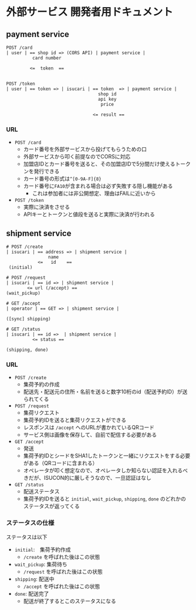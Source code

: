 # 外部サービス 開発者用ドキュメント

## payment service

```
POST /card
| user | == shop id => (CORS API) | payment service |
          card number

         <=  token  ==


POST /token
| user | == token => | isucari | == token  => | payment service |
                                   shop id
                                   api key
                                    price

                                 <= result ==
```

### URL

* `POST /card`
  * カード番号を外部サービスから投げてもらうための口
  * 外部サービスから叩く前提なのでCORSに対応
  * 加盟店IDとカード番号を送ると、その加盟店IDで5分間だけ使えるトークンを発行できる
  * カード番号の形式は`^[0-9A-F]{8}`
  * カード番号に`FA10`が含まれる場合は必ず失敗する隠し機能がある
    * これは参加者には非公開想定、理由はFAILに近いから
* `POST /token`
  * 実際に決済をさせる
  * APIキーとトークンと値段を送ると実際に決済が行われる


## shipment service

```
# POST /create
| isucari | == address => | shipment service |
                name
            <=   id    ==
 (initial)

# POST /request
| isucari | == id => | shipment service |
        <= url (/accept) ==
(wait_pickup)

# GET /accept
| operator | == GET => | shipment service |

([sync] shipping)

# GET /status
| isucari | == id =>  | shipment service |
          <= status ==

(shipping, done)
```

### URL

* `POST /create`
  * 集荷予約の作成
  * 配送先・配送元の住所・名前を送ると数字10桁のid（配送予約ID）が送られてくる
* `POST /request`
  * 集荷リクエスト
  * 集荷予約IDを送ると集荷リクエストができる
  * レスポンスは `/accept` へのURLが書かれているQRコード
  * サービス側は画像を保存して、自前で配信する必要がある
* `GET /accept`
  * 発送
  * 集荷予約IDとシードをSHA1したトークンと一緒にリクエストをする必要がある（QRコードに含まれる）
  * オペレータが叩く想定なので、オペレータしか知らない認証を入れるべきだが、ISUCON的に厳しそうなので、一旦認証はなし
* `GET /status`
  * 配送ステータス
  * 集荷予約IDを送ると `initial`, `wait_pickup`, `shipping`, `done` のどれかのステータスが返ってくる

### ステータスの仕様

ステータスは以下

* `initial`:　集荷予約作成
  * `/create` を呼ばれた後はこの状態
* `wait_pickup`: 集荷待ち
  * `/request` を呼ばれた後はこの状態
* `shipping`: 配送中
  * `/accept` を呼ばれた後はこの状態
* `done`: 配送完了
  * 配送が終了するとこのステータスになる
